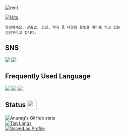 ![rect](https://capsule-render.vercel.app/api?type=rect&color=gradient&text=%20%20Deterism%20%20&fontAlign=30&fontSize=30&textBg=true&desc=All-Round+Entertainer&descAlign=60&descAlignY=50)

[![Hits](https://hits.seeyoufarm.com/api/count/incr/badge.svg?url=https%3A%2F%2Fgithub.com%Fchickenchi%2Fhit-counter&count_bg=%23000000&title_bg=%23757575&icon=&icon_color=%23E7E7E7&title=Visitor&edge_flat=false)](https://hits.seeyoufarm.com)

~~~
안녕하세요. 맞춤법, 코딩, 작곡 등 다양한 활동을 취미로 하고 있는
김민우라고 합니다.
~~~

<h2>SNS</h2>
<a href="https://www.instagram.com/minu_taur" target="_blank"><img src="https://img.shields.io/badge/Instagram-FFCCCF?style=flat-square&logo=Instagram&logoColor=white"/></a>
<a href="https://www.youtube.com/channel/UCbiXYg8AdGuUR-PLbSAVSTQ" target="_blank"><img src="https://img.shields.io/badge/Youtube-red?style=flat-square&logo=Youtube&logoColor=white"/></a>

<h2>Frequently Used Language</h2>
<div align = left>
<img src="https://img.shields.io/badge/C-A8FFCC.svg?style=for-the-badge&logo=C&logoColor=white">
<img src="https://img.shields.io/badge/Csharp-2391FF.svg?style=for-the-badge&logo=Csharp&logoColor=while">
<img src="https://img.shields.io/badge/Unity-FFFFFF.svg?style=for-the-badge&logo=Unity&logoColor=black">
</div>

<h2>Status <img src="https://res.cloudinary.com/anuraghazra/image/upload/v1594908242/logo_ccswme.svg" width="30px" height="30px" align="center" display="block" /></h2>

![Anurag's GitHub stats](https://github-readme-stats.vercel.app/api?username=chickenchi&show_icons=true&theme=radical)
<br />
[![Top Langs](https://github-readme-stats.vercel.app/api/top-langs/?username=chickenchi&layout=compact&theme=radical)](https://github.com/chickenchi/github-readme-stats)
<br />
[![Solved.ac Profile](http://mazassumnida.wtf/api/v2/generate_badge?boj=Deterism)](https://solved.ac/Deterism/)
